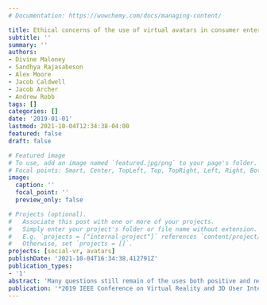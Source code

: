 ```yaml
---
# Documentation: https://wowchemy.com/docs/managing-content/

title: Ethical concerns of the use of virtual avatars in consumer entertainment
subtitle: ''
summary: ''
authors:
- Divine Maloney
- Sandhya Rajasabeson
- Alex Moore
- Jacob Caldwell
- Jacob Archer
- Andrew Robb
tags: []
categories: []
date: '2019-01-01'
lastmod: 2021-10-04T12:34:38-04:00
featured: false
draft: false

# Featured image
# To use, add an image named `featured.jpg/png` to your page's folder.
# Focal points: Smart, Center, TopLeft, Top, TopRight, Left, Right, BottomLeft, Bottom, BottomRight.
image:
  caption: ''
  focal_point: ''
  preview_only: false

# Projects (optional).
#   Associate this post with one or more of your projects.
#   Simply enter your project's folder or file name without extension.
#   E.g. `projects = ["internal-project"]` references `content/project/deep-learning/index.md`.
#   Otherwise, set `projects = []`.
projects: [social-vr, avatars]
publishDate: '2021-10-04T16:34:38.412791Z'
publication_types:
- '1'
abstract: 'Many questions still remain of the uses both positive and negative of virtual avatars. With virtual avatars primed for consumer entertainment, the effects they can elicit must be further investigated before mainstream adoption. In this paper we present an overview of the potential risks posed by virtual avatars. Followed by a study designed to investigate these risks, and finally ethical research considerations for researchers interested in conducting research with virtual avatars.'
publication: '*2019 IEEE Conference on Virtual Reality and 3D User Interfaces (VR)*'
---
```

